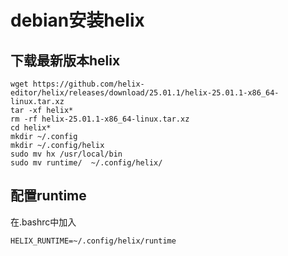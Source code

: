 # debian安装helix


## 下载最新版本helix
```
wget https://github.com/helix-editor/helix/releases/download/25.01.1/helix-25.01.1-x86_64-linux.tar.xz
tar -xf helix*
rm -rf helix-25.01.1-x86_64-linux.tar.xz
cd helix*
mkdir ~/.config
mkdir ~/.config/helix
sudo mv hx /usr/local/bin
sudo mv runtime/  ~/.config/helix/
```

## 配置runtime
在.bashrc中加入
```
HELIX_RUNTIME=~/.config/helix/runtime
```


